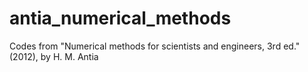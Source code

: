 # antia_numerical_methods
Codes from "Numerical methods for scientists and engineers, 3rd ed." (2012), by H. M. Antia

